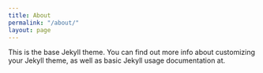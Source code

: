 ```yaml
---
title: About
permalink: "/about/"
layout: page
---
```


This is the base Jekyll theme. You can find out more info about customizing your Jekyll theme, as well as basic Jekyll usage documentation at.
